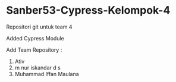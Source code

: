 # Sanber53-Cypress-Kelompok-4
Repositori git untuk team 4 

Added Cypress Module

Add Team Repository :
1. Ativ
2. m nur iskandar d s
3. Muhammad Iffan Maulana